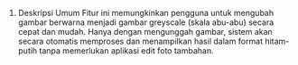 1. Deskripsi Umum
Fitur ini memungkinkan pengguna untuk mengubah gambar berwarna menjadi gambar greyscale (skala abu-abu) secara cepat dan mudah. Hanya dengan mengunggah gambar, sistem akan secara otomatis memproses dan menampilkan hasil dalam format hitam-putih tanpa memerlukan aplikasi edit foto tambahan.